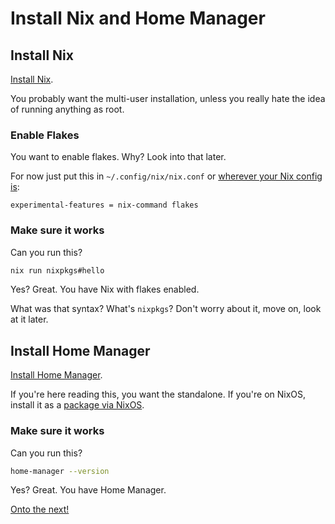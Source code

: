# Install Nix and Home Manager

## Install Nix

[Install Nix](https://nixos.org/download.html).

You probably want the multi-user installation, unless you really hate the idea of running anything as root.

### Enable Flakes

You want to enable flakes.  Why?  Look into that later.

For now just put this in `~/.config/nix/nix.conf` or [wherever your Nix config is](https://nixos.wiki/wiki/Flakes):

```
experimental-features = nix-command flakes
```

### Make sure it works

Can you run this?

```bash
nix run nixpkgs#hello
```

Yes?  Great.  You have Nix with flakes enabled.

What was that syntax?  What's `nixpkgs`?  Don't worry about it, move on, look at it later.

## Install Home Manager

[Install Home Manager](https://nix-community.github.io/home-manager/index.xhtml#ch-installation).

If you're here reading this, you want the standalone.  If you're on NixOS, install it as a [package via NixOS](https://search.nixos.org/packages?channel=23.11&show=home-manager&from=0&size=50&sort=relevance&type=packages&query=home-manager).

### Make sure it works

Can you run this?

```bash
home-manager --version
```

Yes?  Great.  You have Home Manager.

[Onto the next!](02-basic-repository-setup.md)
